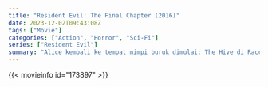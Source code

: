 ```yaml
---
title: "Resident Evil: The Final Chapter (2016)"
date: 2023-12-02T09:43:08Z
tags: ["Movie"]
categories: ["Action", "Horror", "Sci-Fi"]
series: ["Resident Evil"]
summary: "Alice kembali ke tempat mimpi buruk dimulai: The Hive di Raccoon City, tempat Umbrella Corporation mengumpulkan kekuatannya untuk serangan terakhir terhadap satu-satunya yang selamat dari kiamat."
---
```


<mux-player stream-type="on-demand"
src="https://kp3d-my.sharepoint.com/personal/ryoo_kp3d_onmicrosoft_com/_layouts/15/download.aspx?share=Ea2dNABTfHJCsXXMi-UxWSUBUKiUlIf-HcQQI-Y9uPlzGw" prefer-playback="mse" controls>

</mux-player>


{{< movieinfo id="173897" >}}

<script src="https://cdn.jsdelivr.net/npm/@mux/mux-player"></script>

 <script type="application/ld+json ">
{
"@context": "https://schema.org/",
"@type": "VideoObject",
"name": "Resident Evil: The Final Chapter (2016)",
"contentUrl": "https://stream.mux.com/VXPXjuKYBu9PgKObr00pS9gxFhJC453hHCNKRdi88Fyg.m3u8",
"thumbnailUrl": "https://www.themoviedb.org/t/p/original/3IINcuXGhJLUxiAPausNxDeOYN1.jpg?width=314&fit_mode=preserve&time=25",
"uploadDate": "2023-12-02T09:43:08Z",
}

</script>